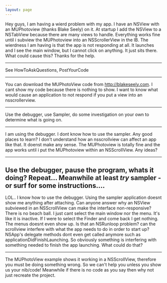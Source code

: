 ```yaml
---
layout: page
---
```


Hey guys,
I am having a wierd problem with my app. I have an NSView with an MUPhotoview (thanks Blake Seely) on it. At startup I add the NSView to a NSTabView because there are many views to handle. Everything works fine until i subview the MUPhotoview into an NSScrollerView in the IB. The wierdness I am having is that the app is not responding at all. It launches and I see the main window, but I cannot click on anything. It just sits there. What could cause this? Thanks for the help.

----

See HowToAskQuestions, PostYourCode

----

You can download the MUPhotoView code from http://blakeseely.com. I cant show my code because there is nothing to show. I want to know what would cause an application to not respond if you put a view into an nsscrollerview.

----
Use the debugger, use Sampler, do some investigation on your own to determine what is going on.

----
I am using the debugger. I dont know how to use the sampler. Any good places to learn? I don't understand how an nsscrollview can affect an app like that. It doenst make any sense. The MUPhotoview is totally fine and the app works until i put the MUPhotoview within an NSScrollView. Any ideas?

----
Use the debugger, pause the program, whats it doing? Repeat... Meanwhile at least _try_ sampler - or surf for some instructions.... 
----
LOL.. I know how to use the debugger. Using the sampler application doesnt show me anything after attaching. Can anyone answer why an NSView subviewed in an NSScrollView can make the interface non-responsive? There is no beach ball. I just cant select the main window nor the menu. It's like it is inactive. If I were to select the Finder and come back I get nothing. The menus doesnt even show up. Is that an NSRunloop problem? can the scrollview interfere with what the app needs to do in order to start up? NSApp's delegate methods dont even get called anymore such as applicationDidFinishLaunching. So obviously something is interfering with something needed to finish the app launching. What could do that?

----
The MUPhotoView example shows it working in a NSScrollView, therefore you must be doing something wrong.  So we can't help you unless you show us your nib/code! Meanwhile if there is no code as you say then why not just recreate the project.
